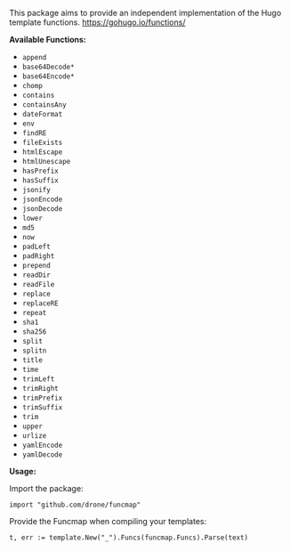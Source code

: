 This package aims to provide an independent implementation of the Hugo template functions.
https://gohugo.io/functions/

__Available Functions:__

* `append`
* `base64Decode* `
* `base64Encode* `
* `chomp`
* `contains`
* `containsAny`
* `dateFormat`
* `env`
* `findRE`
* `fileExists`
* `htmlEscape`
* `htmlUnescape`
* `hasPrefix`
* `hasSuffix`
* `jsonify`
* `jsonEncode`
* `jsonDecode`
* `lower`
* `md5`
* `now`
* `padLeft`
* `padRight`
* `prepend`
* `readDir`
* `readFile`
* `replace`
* `replaceRE`
* `repeat`
* `sha1`
* `sha256`
* `split`
* `splitn`
* `title`
* `time`
* `trimLeft`
* `trimRight`
* `trimPrefix`
* `trimSuffix`
* `trim`
* `upper`
* `urlize`
* `yamlEncode`
* `yamlDecode`

__Usage:__

Import the package:

```
import "github.com/drone/funcmap"
```

Provide the Funcmap when compiling your templates:

```
t, err := template.New("_").Funcs(funcmap.Funcs).Parse(text)
```